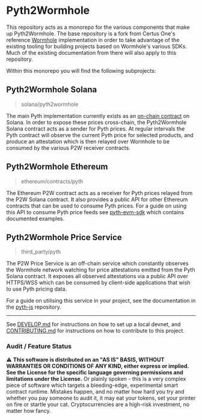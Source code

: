 # Pyth2Wormhole

This repository acts as a monorepo for the various components that make up
Pyth2Wormhole. The base repository is a fork from Certus One's reference
[Wormhole][] implementation in order to take advantage of the existing tooling
for building projects based on Wormhole's various SDKs. Much of the existing
documentation from there will also apply to this repository.

[Wormhole]: https://github.com/certusone/wormhole

Within this monorepo you will find the following subprojects:

## Pyth2Wormhole Solana
>  solana/pyth2wormhole


The main Pyth implementation currently exists as an [on-chain contract][] on
Solana. In order to expose these prices cross-chain, the Pyth2Wormhole Solana
contract acts as a sender for Pyth prices. At regular intervals the Pyth
contract will observe the current Pyth price for selected products, and produce
an attestation which is then relayed over Wormhole to be consumed by the
various P2W receiver contracts.

[on-chain contract]: https://github.com/pyth-network/pyth-client

## Pyth2Wormhole Ethereum
>  ethereum/contracts/pyth

The Ethereum P2W contract acts as a receiver for Pyth prices relayed from the
P2W Solana contract. It also provides a public API for other Ethereum contracts
that can be used to consume Pyth prices. For a guide on using this API to
consume Pyth price feeds see [pyth-evm-sdk][] which contains documented
examples.

[pyth-evm-sdk]: https://github.com/pyth-network/pyth-sdk-solidity

## Pyth2Wormhole Price Service
>  third_party/pyth

The P2W Price Service is an off-chain service which constantly observes the
Wormhole network watching for price attestations emitted from the Pyth Solana
contract. It exposes all observed attestations via a public API over HTTPS/WSS
which can be consumed by client-side applications that wish to use Pyth pricing
data.

For a guide on utilising this service in your project, see the documentation in
the [pyth-js][] repository.

[pyth-js]: https://github.com/pyth-network/pyth-js

--------------------------------------------------------------------------------

See [DEVELOP.md](DEVELOP.md) for instructions on how to set up a local devnet, and
[CONTRIBUTING.md](CONTRIBUTING.md) for instructions on how to contribute to this project.

### Audit / Feature Status

⚠ **This software is distributed on an "AS IS" BASIS, WITHOUT WARRANTIES OR CONDITIONS OF ANY KIND, either express or
implied. See the License for the specific language governing permissions and limitations under the License.** Or plainly
spoken - this is a very complex piece of software which targets a bleeding-edge, experimental smart contract runtime.
Mistakes happen, and no matter how hard you try and whether you pay someone to audit it, it may eat your tokens, set
your printer on fire or startle your cat. Cryptocurrencies are a high-risk investment, no matter how fancy.
